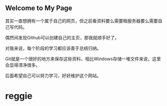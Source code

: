 ## Welcome to My Page

其实一直想拥有一个属于自己的网页，但之前看资料要么需要租服务器要么需要自己写代码。

偶然间发现Github可以创建自己的主页，那我就顺手好了。

对我来说，每个阶段的学习都应该善于总结归纳。

Git就是一个很好的地方来保存这些资料，相比Windows存储一堆文件来说，这里会显得清净很多。

后面希望自己可以努力学习，好好维护这个网站。

# reggie

